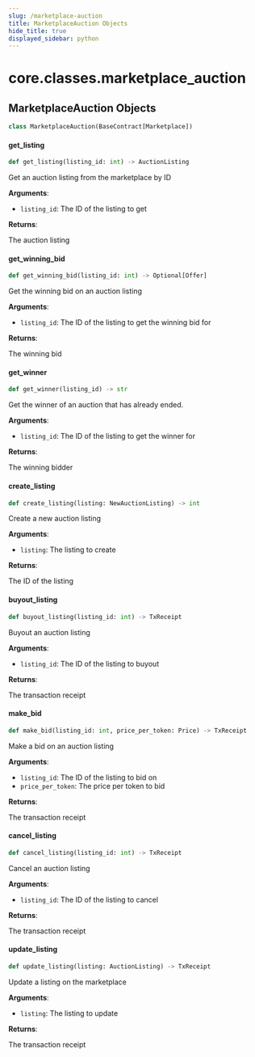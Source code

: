 ```yaml
---
slug: /marketplace-auction
title: MarketplaceAuction Objects
hide_title: true
displayed_sidebar: python
---
```


<a id="core.classes.marketplace_auction"></a>

# core.classes.marketplace_auction

<a id="core.classes.marketplace_auction.MarketplaceAuction"></a>

## MarketplaceAuction Objects

```python
class MarketplaceAuction(BaseContract[Marketplace])
```

<a id="core.classes.marketplace_auction.MarketplaceAuction.get_listing"></a>

#### get_listing

```python
def get_listing(listing_id: int) -> AuctionListing
```

Get an auction listing from the marketplace by ID

**Arguments**:

- `listing_id`: The ID of the listing to get

**Returns**:

The auction listing

<a id="core.classes.marketplace_auction.MarketplaceAuction.get_winning_bid"></a>

#### get_winning_bid

```python
def get_winning_bid(listing_id: int) -> Optional[Offer]
```

Get the winning bid on an auction listing

**Arguments**:

- `listing_id`: The ID of the listing to get the winning bid for

**Returns**:

The winning bid

<a id="core.classes.marketplace_auction.MarketplaceAuction.get_winner"></a>

#### get_winner

```python
def get_winner(listing_id) -> str
```

Get the winner of an auction that has already ended.

**Arguments**:

- `listing_id`: The ID of the listing to get the winner for

**Returns**:

The winning bidder

<a id="core.classes.marketplace_auction.MarketplaceAuction.create_listing"></a>

#### create_listing

```python
def create_listing(listing: NewAuctionListing) -> int
```

Create a new auction listing

**Arguments**:

- `listing`: The listing to create

**Returns**:

The ID of the listing

<a id="core.classes.marketplace_auction.MarketplaceAuction.buyout_listing"></a>

#### buyout_listing

```python
def buyout_listing(listing_id: int) -> TxReceipt
```

Buyout an auction listing

**Arguments**:

- `listing_id`: The ID of the listing to buyout

**Returns**:

The transaction receipt

<a id="core.classes.marketplace_auction.MarketplaceAuction.make_bid"></a>

#### make_bid

```python
def make_bid(listing_id: int, price_per_token: Price) -> TxReceipt
```

Make a bid on an auction listing

**Arguments**:

- `listing_id`: The ID of the listing to bid on
- `price_per_token`: The price per token to bid

**Returns**:

The transaction receipt

<a id="core.classes.marketplace_auction.MarketplaceAuction.cancel_listing"></a>

#### cancel_listing

```python
def cancel_listing(listing_id: int) -> TxReceipt
```

Cancel an auction listing

**Arguments**:

- `listing_id`: The ID of the listing to cancel

**Returns**:

The transaction receipt

<a id="core.classes.marketplace_auction.MarketplaceAuction.update_listing"></a>

#### update_listing

```python
def update_listing(listing: AuctionListing) -> TxReceipt
```

Update a listing on the marketplace

**Arguments**:

- `listing`: The listing to update

**Returns**:

The transaction receipt
